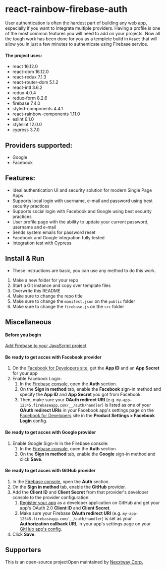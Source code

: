 # react-rainbow-firebase-auth

User authentication is often the hardest part of building any web app, especially if you want to integrate multiple providers. Having a profile is one of the most common features you will need to add on your projects. Now all the tough work has been done for you as a templete build in `React` that will allow you in just a few minutes to authenticate using Firebase service.

#### The project uses:

- react 16.12.0
- react-dom 16.12.0
- react-redux 7.1.3
- react-router-dom 5.1.2
- react-intl 3.6.2
- redux 4.0.4
- redux-form 8.2.6
- firebase 7.4.0
- styled-components 4.4.1
- react-rainbow-components 1.11.0
- eslint 6.1.0
- stylelint 12.0.0
- cypress 3.7.0

## Providers supported:

- Google
- Facebook

## Features:

- Ideal authentication UI and security solution for modern Single Page Apps
- Supports local login with username, e-mail and password using best security practices
- Supports social login with Facebook and Google using best security practices
- User profile page with the ability to update your current password, username and e-mail
- Sends system emails for password reset
- Facebook and Google integration fully tested
- Integration test with Cypress

## Install & Run

- These instructions are basic, you can use any method to do this work.

1. Make a new folder for your repo
2. Start a Git instance and copy over template files
3. Overwrite this README
4. Make sure to change the repo title
5. Make sure to change the `manifest.json` on the `public` folder
6. Make sure to change the `firebase.js` on the `src` folder

## Miscellaneous

#### Before you begin

[Add Firebase to your JavaScript project](https://firebase.google.com/docs/web/setup)

#### Be ready to get acces with Facebook provider

1. On the [Facebook for Developers site](https://developers.facebook.com/docs/facebook-login), get the **App ID** and an **App Secret** for your app
2. Enable Facebook Login:
    1. In the [Firebase console](https://console.firebase.google.com), open the **Auth** section.
    2. On the **Sign in method** tab, enable the **Facebook** sign-in method and specify the **App ID** and **App Secret** you got from Facebook.
    3. Then, make sure your **OAuth redirect URI** (e.g. `my-app-12345.firebaseapp.com/__/auth/handler`) is listed as one of your **OAuth redirect URIs** in your Facebook app's settings page on the [Facebook for Developers](https://developers.facebook.com) site in the **Product Settings > Facebook Login** config.

#### Be ready to get acces with Google provider

1. Enable Google Sign-In in the Firebase console:
    1. In the [Firebase console](https://console.firebase.google.com), open the **Auth** section.
    2. On the **Sign in method** tab, enable the **Google** sign-in method and click **Save**.

#### Be ready to get acces with GitHub provider

1. In the [Firebase console](https://console.firebase.google.com), open the **Auth** section.
2. On the **Sign in method** tab, enable the **GitHub** provider.
3. Add the **Client ID** and **Client Secret** from that provider's developer console to the provider configuration:
    1. [Register your app](https://github.com/settings/applications/new) as a developer application on GitHub and get your app's OAuth 2.0 **Client ID** and **Client Secret**.
    2. Make sure your Firebase **OAuth redirect URI** (e.g. `my-app-12345.firebaseapp.com/__/auth/handler`) is set as your **Authorization callback URL** in your app's settings page on your [GitHub app's config](https://github.com/settings/developers).
4. Click **Save**.

## Supporters

This is an open-source projectOpen maintained by [Nexxtway Corp.](https://nexxtway.com)
